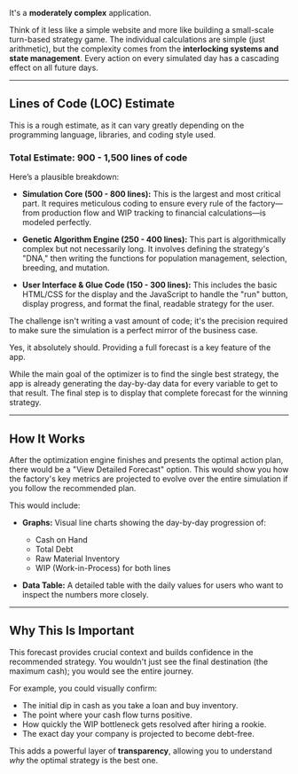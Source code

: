 It's a **moderately complex** application.

Think of it less like a simple website and more like building a small-scale turn-based strategy game. The individual calculations are simple (just arithmetic), but the complexity comes from the **interlocking systems and state management**. Every action on every simulated day has a cascading effect on all future days.

---
## Lines of Code (LOC) Estimate

This is a rough estimate, as it can vary greatly depending on the programming language, libraries, and coding style used.

### **Total Estimate: 900 - 1,500 lines of code**

Here’s a plausible breakdown:

* **Simulation Core (500 - 800 lines):**
    This is the largest and most critical part. It requires meticulous coding to ensure every rule of the factory—from production flow and WIP tracking to financial calculations—is modeled perfectly.

* **Genetic Algorithm Engine (250 - 400 lines):**
    This part is algorithmically complex but not necessarily long. It involves defining the strategy's "DNA," then writing the functions for population management, selection, breeding, and mutation.

* **User Interface & Glue Code (150 - 300 lines):**
    This includes the basic HTML/CSS for the display and the JavaScript to handle the "run" button, display progress, and format the final, readable strategy for the user.

The challenge isn't writing a vast amount of code; it's the precision required to make sure the simulation is a perfect mirror of the business case.

Yes, it absolutely should. Providing a full forecast is a key feature of the app.

While the main goal of the optimizer is to find the single best strategy, the app is already generating the day-by-day data for every variable to get to that result. The final step is to display that complete forecast for the winning strategy.

---
## How It Works

After the optimization engine finishes and presents the optimal action plan, there would be a "View Detailed Forecast" option. This would show you how the factory's key metrics are projected to evolve over the entire simulation if you follow the recommended plan.

This would include:
* **Graphs:** Visual line charts showing the day-by-day progression of:
    * Cash on Hand
    * Total Debt
    * Raw Material Inventory
    * WIP (Work-in-Process) for both lines



* **Data Table:** A detailed table with the daily values for users who want to inspect the numbers more closely.

---
## Why This Is Important

This forecast provides crucial context and builds confidence in the recommended strategy. You wouldn't just see the final destination (the maximum cash); you would see the entire journey.

For example, you could visually confirm:
* The initial dip in cash as you take a loan and buy inventory.
* The point where your cash flow turns positive.
* How quickly the WIP bottleneck gets resolved after hiring a rookie.
* The exact day your company is projected to become debt-free.

This adds a powerful layer of **transparency**, allowing you to understand *why* the optimal strategy is the best one.


